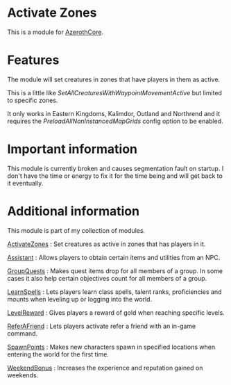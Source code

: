 # Activate Zones
This is a module for [AzerothCore](https://github.com/azerothcore/azerothcore-wotlk).

# Features
The module will set creatures in zones that have players in them as active.

This is a little like _SetAllCreaturesWithWaypointMovementActive_ but limited to specific zones.

It only works in Eastern Kingdoms, Kalimdor, Outland and Northrend and it requires the _PreloadAllNonInstancedMapGrids_ config option to be enabled.

# Important information
This module is currently broken and causes segmentation fault on startup. I don't have the time or energy to fix it for the time being and will get back to it eventually.

# Additional information
This module is part of my collection of modules.

[ActivateZones](https://github.com/tkn963/mod-activatezones) : Set creatures as active in zones that has players in it.

[Assistant](https://github.com/tkn963/mod-assistant) : Allows players to obtain certain items and utilities from an NPC.

[GroupQuests](https://github.com/tkn963/mod-groupquests) : Makes quest items drop for all members of a group. In some cases it also help certain objectives count for all members of a group.

[LearnSpells](https://github.com/tkn963/mod-learnspells) : Lets players learn class spells, talent ranks, proficiencies and mounts when leveling up or logging into the world.

[LevelReward](https://github.com/tkn963/mod-levelreward) : Gives players a reward of gold when reaching specific levels.

[ReferAFriend](https://github.com/tkn963/mod-referafriend) : Lets players activate refer a friend with an in-game command.

[SpawnPoints](https://github.com/tkn963/mod-spawnpoints) : Makes new characters spawn in specified locations when entering the world for the first time.

[WeekendBonus](https://github.com/tkn963/mod-weekendbonus) : Increases the experience and reputation gained on weekends.

